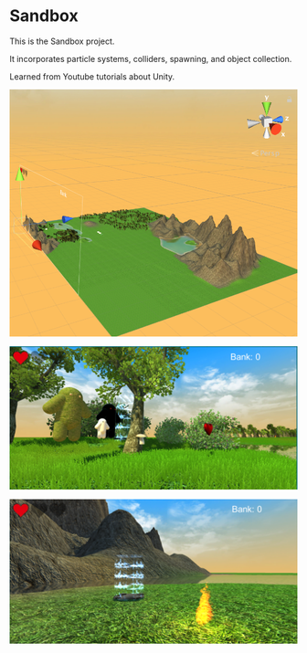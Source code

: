 # Sandbox

This is the Sandbox project. 

It incorporates particle systems, colliders, spawning, and object collection.

Learned from Youtube tutorials about Unity.

![Screenshot_2017-12-10_16.46.38.png](https://github.com/MSkall/UnityGames/blob/master/Sandbox/Screenshot%202017-12-10%2016.46.38.png)

![Screenshot_2017-12-10_16.46.20.png](https://github.com/MSkall/UnityGames/blob/master/Sandbox/Screenshot%202017-12-10%2016.46.20.png)

![Screenshot_2017-12-10_16.45.45.png](https://github.com/MSkall/UnityGames/blob/master/Sandbox/Screenshot%202017-12-10%2016.45.45.png?raw=true)
